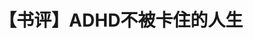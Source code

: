 ---
title: 【书评】ADHD不被卡住的人生
tags: [Austim, ASD, Aspie, AS]
color: danger
description: 当我们面对ADHD时，尽可能多的摄取ADHD相关知识是最重要的一步
external_url: http://mp.weixin.qq.com/s?__biz=MzIyMzgyMjY5NQ==&amp;mid=2247484225&amp;idx=1&amp;sn=f40a58c5d6c7685bb88dc012730f9f3e&amp;chksm=e8191549df6e9c5f7896813fe76ff80baa7ad28554e7c25ca8fc8992eeb95b5929b75565cc91&amp;scene=27#wechat_redirect
---